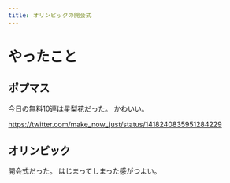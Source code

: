 ```yaml
---
title: オリンピックの開会式
---
```


# やったこと

## ポプマス

今日の無料10連は星梨花だった。
かわいい。

<https://twitter.com/make_now_just/status/1418240835951284229>

## オリンピック

開会式だった。
はじまってしまった感がつよい。
